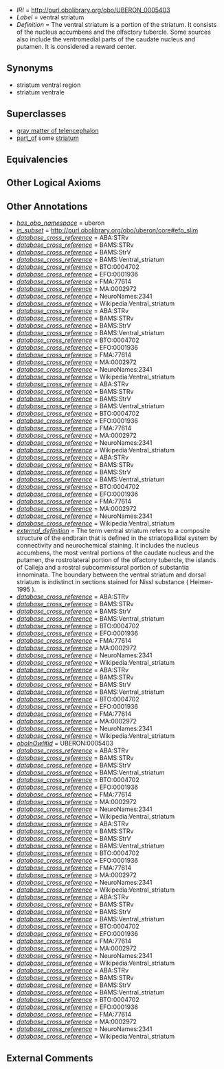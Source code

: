  * *IRI* = http://purl.obolibrary.org/obo/UBERON_0005403
 * *Label* = ventral striatum
 * *Definition* = The ventral striatum is a portion of the striatum. It consists of the nucleus accumbens and the olfactory tubercle. Some sources also include the ventromedial parts of the caudate nucleus and putamen. It is considered a reward center.

## Synonyms

 * striatum ventral region
 * striatum ventrale

## Superclasses

 * [gray matter of telencephalon](../../UBERON/00/UBERON_0011300.md)
 * [part_of](../../BFO/50/BFO_0000050.md) some [striatum](../../UBERON/35/UBERON_0002435.md)

## Equivalencies


## Other Logical Axioms


## Other Annotations

 * *[has_obo_namespace](../../ce/oboInOwl#hasOBONamespace.md)* = uberon
 * *[in_subset](../../et/oboInOwl#inSubset.md)* = http://purl.obolibrary.org/obo/uberon/core#efo_slim
 * *[database_cross_reference](../../ef/oboInOwl#hasDbXref.md)* = ABA:STRv
 * *[database_cross_reference](../../ef/oboInOwl#hasDbXref.md)* = BAMS:STRv
 * *[database_cross_reference](../../ef/oboInOwl#hasDbXref.md)* = BAMS:StrV
 * *[database_cross_reference](../../ef/oboInOwl#hasDbXref.md)* = BAMS:Ventral_striatum
 * *[database_cross_reference](../../ef/oboInOwl#hasDbXref.md)* = BTO:0004702
 * *[database_cross_reference](../../ef/oboInOwl#hasDbXref.md)* = EFO:0001936
 * *[database_cross_reference](../../ef/oboInOwl#hasDbXref.md)* = FMA:77614
 * *[database_cross_reference](../../ef/oboInOwl#hasDbXref.md)* = MA:0002972
 * *[database_cross_reference](../../ef/oboInOwl#hasDbXref.md)* = NeuroNames:2341
 * *[database_cross_reference](../../ef/oboInOwl#hasDbXref.md)* = Wikipedia:Ventral_striatum
 * *[database_cross_reference](../../ef/oboInOwl#hasDbXref.md)* = ABA:STRv
 * *[database_cross_reference](../../ef/oboInOwl#hasDbXref.md)* = BAMS:STRv
 * *[database_cross_reference](../../ef/oboInOwl#hasDbXref.md)* = BAMS:StrV
 * *[database_cross_reference](../../ef/oboInOwl#hasDbXref.md)* = BAMS:Ventral_striatum
 * *[database_cross_reference](../../ef/oboInOwl#hasDbXref.md)* = BTO:0004702
 * *[database_cross_reference](../../ef/oboInOwl#hasDbXref.md)* = EFO:0001936
 * *[database_cross_reference](../../ef/oboInOwl#hasDbXref.md)* = FMA:77614
 * *[database_cross_reference](../../ef/oboInOwl#hasDbXref.md)* = MA:0002972
 * *[database_cross_reference](../../ef/oboInOwl#hasDbXref.md)* = NeuroNames:2341
 * *[database_cross_reference](../../ef/oboInOwl#hasDbXref.md)* = Wikipedia:Ventral_striatum
 * *[database_cross_reference](../../ef/oboInOwl#hasDbXref.md)* = ABA:STRv
 * *[database_cross_reference](../../ef/oboInOwl#hasDbXref.md)* = BAMS:STRv
 * *[database_cross_reference](../../ef/oboInOwl#hasDbXref.md)* = BAMS:StrV
 * *[database_cross_reference](../../ef/oboInOwl#hasDbXref.md)* = BAMS:Ventral_striatum
 * *[database_cross_reference](../../ef/oboInOwl#hasDbXref.md)* = BTO:0004702
 * *[database_cross_reference](../../ef/oboInOwl#hasDbXref.md)* = EFO:0001936
 * *[database_cross_reference](../../ef/oboInOwl#hasDbXref.md)* = FMA:77614
 * *[database_cross_reference](../../ef/oboInOwl#hasDbXref.md)* = MA:0002972
 * *[database_cross_reference](../../ef/oboInOwl#hasDbXref.md)* = NeuroNames:2341
 * *[database_cross_reference](../../ef/oboInOwl#hasDbXref.md)* = Wikipedia:Ventral_striatum
 * *[database_cross_reference](../../ef/oboInOwl#hasDbXref.md)* = ABA:STRv
 * *[database_cross_reference](../../ef/oboInOwl#hasDbXref.md)* = BAMS:STRv
 * *[database_cross_reference](../../ef/oboInOwl#hasDbXref.md)* = BAMS:StrV
 * *[database_cross_reference](../../ef/oboInOwl#hasDbXref.md)* = BAMS:Ventral_striatum
 * *[database_cross_reference](../../ef/oboInOwl#hasDbXref.md)* = BTO:0004702
 * *[database_cross_reference](../../ef/oboInOwl#hasDbXref.md)* = EFO:0001936
 * *[database_cross_reference](../../ef/oboInOwl#hasDbXref.md)* = FMA:77614
 * *[database_cross_reference](../../ef/oboInOwl#hasDbXref.md)* = MA:0002972
 * *[database_cross_reference](../../ef/oboInOwl#hasDbXref.md)* = NeuroNames:2341
 * *[database_cross_reference](../../ef/oboInOwl#hasDbXref.md)* = Wikipedia:Ventral_striatum
 * *[external_definition](../../UBPROP/01/UBPROP_0000001.md)* = The term ventral striatum refers to a composite structure of the endbrain that is defined in the striatopallidal system by connectivity and neurochemical staining. It includes the nucleus accumbens, the most ventral portions of the caudate nucleus and the putamen, the rostrolateral portion of the olfactory tubercle, the islands of Calleja and a rostral subcommissural portion of substantia innominata. The boundary between the ventral striatum and dorsal striatum is indistinct in sections stained for Nissl substance ( Heimer-1995 ).
 * *[database_cross_reference](../../ef/oboInOwl#hasDbXref.md)* = ABA:STRv
 * *[database_cross_reference](../../ef/oboInOwl#hasDbXref.md)* = BAMS:STRv
 * *[database_cross_reference](../../ef/oboInOwl#hasDbXref.md)* = BAMS:StrV
 * *[database_cross_reference](../../ef/oboInOwl#hasDbXref.md)* = BAMS:Ventral_striatum
 * *[database_cross_reference](../../ef/oboInOwl#hasDbXref.md)* = BTO:0004702
 * *[database_cross_reference](../../ef/oboInOwl#hasDbXref.md)* = EFO:0001936
 * *[database_cross_reference](../../ef/oboInOwl#hasDbXref.md)* = FMA:77614
 * *[database_cross_reference](../../ef/oboInOwl#hasDbXref.md)* = MA:0002972
 * *[database_cross_reference](../../ef/oboInOwl#hasDbXref.md)* = NeuroNames:2341
 * *[database_cross_reference](../../ef/oboInOwl#hasDbXref.md)* = Wikipedia:Ventral_striatum
 * *[database_cross_reference](../../ef/oboInOwl#hasDbXref.md)* = ABA:STRv
 * *[database_cross_reference](../../ef/oboInOwl#hasDbXref.md)* = BAMS:STRv
 * *[database_cross_reference](../../ef/oboInOwl#hasDbXref.md)* = BAMS:StrV
 * *[database_cross_reference](../../ef/oboInOwl#hasDbXref.md)* = BAMS:Ventral_striatum
 * *[database_cross_reference](../../ef/oboInOwl#hasDbXref.md)* = BTO:0004702
 * *[database_cross_reference](../../ef/oboInOwl#hasDbXref.md)* = EFO:0001936
 * *[database_cross_reference](../../ef/oboInOwl#hasDbXref.md)* = FMA:77614
 * *[database_cross_reference](../../ef/oboInOwl#hasDbXref.md)* = MA:0002972
 * *[database_cross_reference](../../ef/oboInOwl#hasDbXref.md)* = NeuroNames:2341
 * *[database_cross_reference](../../ef/oboInOwl#hasDbXref.md)* = Wikipedia:Ventral_striatum
 * *[oboInOwl#id](../../id/oboInOwl#id.md)* = UBERON:0005403
 * *[database_cross_reference](../../ef/oboInOwl#hasDbXref.md)* = ABA:STRv
 * *[database_cross_reference](../../ef/oboInOwl#hasDbXref.md)* = BAMS:STRv
 * *[database_cross_reference](../../ef/oboInOwl#hasDbXref.md)* = BAMS:StrV
 * *[database_cross_reference](../../ef/oboInOwl#hasDbXref.md)* = BAMS:Ventral_striatum
 * *[database_cross_reference](../../ef/oboInOwl#hasDbXref.md)* = BTO:0004702
 * *[database_cross_reference](../../ef/oboInOwl#hasDbXref.md)* = EFO:0001936
 * *[database_cross_reference](../../ef/oboInOwl#hasDbXref.md)* = FMA:77614
 * *[database_cross_reference](../../ef/oboInOwl#hasDbXref.md)* = MA:0002972
 * *[database_cross_reference](../../ef/oboInOwl#hasDbXref.md)* = NeuroNames:2341
 * *[database_cross_reference](../../ef/oboInOwl#hasDbXref.md)* = Wikipedia:Ventral_striatum
 * *[database_cross_reference](../../ef/oboInOwl#hasDbXref.md)* = ABA:STRv
 * *[database_cross_reference](../../ef/oboInOwl#hasDbXref.md)* = BAMS:STRv
 * *[database_cross_reference](../../ef/oboInOwl#hasDbXref.md)* = BAMS:StrV
 * *[database_cross_reference](../../ef/oboInOwl#hasDbXref.md)* = BAMS:Ventral_striatum
 * *[database_cross_reference](../../ef/oboInOwl#hasDbXref.md)* = BTO:0004702
 * *[database_cross_reference](../../ef/oboInOwl#hasDbXref.md)* = EFO:0001936
 * *[database_cross_reference](../../ef/oboInOwl#hasDbXref.md)* = FMA:77614
 * *[database_cross_reference](../../ef/oboInOwl#hasDbXref.md)* = MA:0002972
 * *[database_cross_reference](../../ef/oboInOwl#hasDbXref.md)* = NeuroNames:2341
 * *[database_cross_reference](../../ef/oboInOwl#hasDbXref.md)* = Wikipedia:Ventral_striatum
 * *[database_cross_reference](../../ef/oboInOwl#hasDbXref.md)* = ABA:STRv
 * *[database_cross_reference](../../ef/oboInOwl#hasDbXref.md)* = BAMS:STRv
 * *[database_cross_reference](../../ef/oboInOwl#hasDbXref.md)* = BAMS:StrV
 * *[database_cross_reference](../../ef/oboInOwl#hasDbXref.md)* = BAMS:Ventral_striatum
 * *[database_cross_reference](../../ef/oboInOwl#hasDbXref.md)* = BTO:0004702
 * *[database_cross_reference](../../ef/oboInOwl#hasDbXref.md)* = EFO:0001936
 * *[database_cross_reference](../../ef/oboInOwl#hasDbXref.md)* = FMA:77614
 * *[database_cross_reference](../../ef/oboInOwl#hasDbXref.md)* = MA:0002972
 * *[database_cross_reference](../../ef/oboInOwl#hasDbXref.md)* = NeuroNames:2341
 * *[database_cross_reference](../../ef/oboInOwl#hasDbXref.md)* = Wikipedia:Ventral_striatum
 * *[database_cross_reference](../../ef/oboInOwl#hasDbXref.md)* = ABA:STRv
 * *[database_cross_reference](../../ef/oboInOwl#hasDbXref.md)* = BAMS:STRv
 * *[database_cross_reference](../../ef/oboInOwl#hasDbXref.md)* = BAMS:StrV
 * *[database_cross_reference](../../ef/oboInOwl#hasDbXref.md)* = BAMS:Ventral_striatum
 * *[database_cross_reference](../../ef/oboInOwl#hasDbXref.md)* = BTO:0004702
 * *[database_cross_reference](../../ef/oboInOwl#hasDbXref.md)* = EFO:0001936
 * *[database_cross_reference](../../ef/oboInOwl#hasDbXref.md)* = FMA:77614
 * *[database_cross_reference](../../ef/oboInOwl#hasDbXref.md)* = MA:0002972
 * *[database_cross_reference](../../ef/oboInOwl#hasDbXref.md)* = NeuroNames:2341
 * *[database_cross_reference](../../ef/oboInOwl#hasDbXref.md)* = Wikipedia:Ventral_striatum

## External Comments

